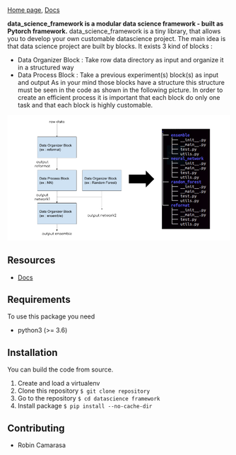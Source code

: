 # 

[Home page](http://nx-framework.com), [Docs](http://nx-framework.com/docs)

**data\_science\_framework is a modular data science framework - built as Pytorch framework.**
data\_science\_framework is a tiny library, that allows you to develop your own customable datascience project.
The main idea is that data science project are built by blocks. It exists 3 kind of blocks :
- Data Organizer Block : Take row data directory as input and organize it in a structured way
- Data Process Block : Take a previous experiment(s) block(s) as input and output
As in your mind those blocks have a structure this structure must be seen in the code as shown in the following picture.
In order to create an efficient process it is important that each block do only one task and that each block
is highly customable.

![Alt text](ressources/readme/preocess_overview.png?raw=true "Title")

## Resources

- [Docs](#)


## Requirements

To use this package you need
- python3 (>= 3.6)

## Installation

You can build the code from source.

1. Create and load a virtualenv
2. Clone this repository ```$ git clone repository ```
3. Go to the repository ```$ cd datascience framework ```
4. Install package ```$ pip install --no-cache-dir ```

## Contributing

- Robin Camarasa
